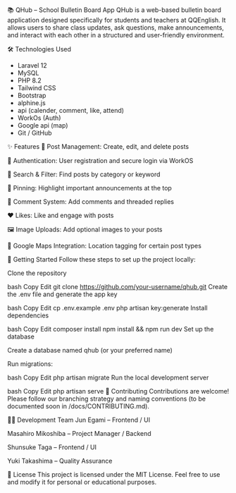📚 QHub – School Bulletin Board App
QHub is a web-based bulletin board application designed specifically for students and teachers at QQEnglish.
It allows users to share class updates, ask questions, make announcements, and interact with each other in a structured and user-friendly environment.

🛠️ Technologies Used
- Laravel 12
- MySQL  
- PHP 8.2  
- Tailwind CSS
- Bootstrap
- alphine.js
- api (calender, comment, like, attend)
- WorkOs (Auth)
- Google api (map)
- Git / GitHub

✨ Features
📝 Post Management: Create, edit, and delete posts

🔐 Authentication: User registration and secure login via WorkOS

🔎 Search & Filter: Find posts by category or keyword

📌 Pinning: Highlight important announcements at the top

💬 Comment System: Add comments and threaded replies

❤️ Likes: Like and engage with posts

🖼️ Image Uploads: Add optional images to your posts

📍 Google Maps Integration: Location tagging for certain post types

🚀 Getting Started
Follow these steps to set up the project locally:

Clone the repository

bash
Copy
Edit
git clone https://github.com/your-username/qhub.git
Create the .env file and generate the app key

bash
Copy
Edit
cp .env.example .env
php artisan key:generate
Install dependencies

bash
Copy
Edit
composer install
npm install && npm run dev
Set up the database

Create a database named qhub (or your preferred name)

Run migrations:

bash
Copy
Edit
php artisan migrate
Run the local development server

bash
Copy
Edit
php artisan serve
🤝 Contributing
Contributions are welcome!
Please follow our branching strategy and naming conventions (to be documented soon in /docs/CONTRIBUTING.md).

👨‍💻 Development Team
Jun Egami – Frontend / UI

Masahiro Mikoshiba – Project Manager / Backend

Shunsuke Taga – Frontend / UI

Yuki Takashima – Quality Assurance

📄 License
This project is licensed under the MIT License.
Feel free to use and modify it for personal or educational purposes.
